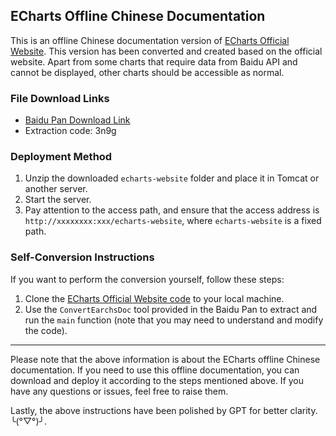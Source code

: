 ## ECharts Offline Chinese Documentation

This is an offline Chinese documentation version of [ECharts Official Website](https://github.com/apache/echarts-website). This version has been converted and created based on the official website. Apart from some charts that require data from Baidu API and cannot be displayed, other charts should be accessible as normal.

### File Download Links
- [Baidu Pan Download Link](https://pan.baidu.com/s/1-7uUDBkUPlbS5ix16ejUcA)
- Extraction code: 3n9g

### Deployment Method
1. Unzip the downloaded `echarts-website` folder and place it in Tomcat or another server.
2. Start the server.
3. Pay attention to the access path, and ensure that the access address is `http://xxxxxxxx:xxx/echarts-website`, where `echarts-website` is a fixed path.

### Self-Conversion Instructions
If you want to perform the conversion yourself, follow these steps:
1. Clone the [ECharts Official Website code](https://github.com/apache/echarts-website) to your local machine.
2. Use the `ConvertEarchsDoc` tool provided in the Baidu Pan to extract and run the `main` function (note that you may need to understand and modify the code).

---

Please note that the above information is about the ECharts offline Chinese documentation. If you need to use this offline documentation, you can download and deploy it according to the steps mentioned above. If you have any questions or issues, feel free to raise them.

Lastly, the above instructions have been polished by GPT for better clarity. ╰(°▽°)╯.
